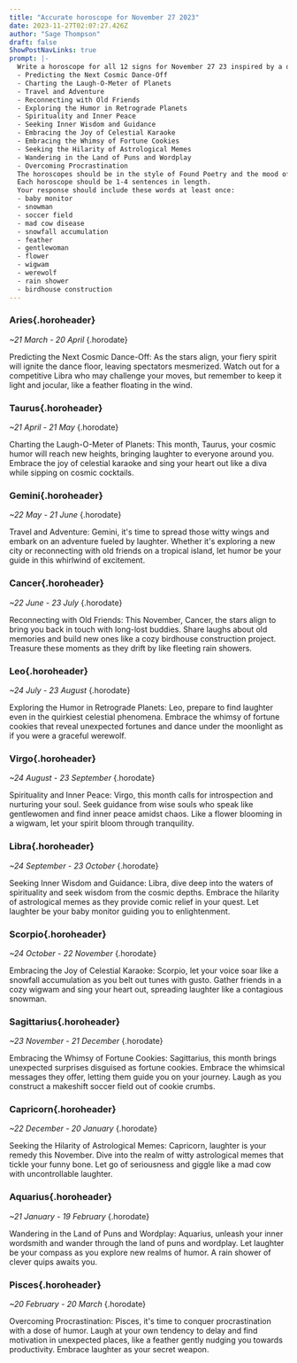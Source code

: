 ```yaml
---
title: "Accurate horoscope for November 27 2023"
date: 2023-11-27T02:07:27.426Z
author: "Sage Thompson"
draft: false
ShowPostNavLinks: true
prompt: |-
  Write a horoscope for all 12 signs for November 27 23 inspired by a different focus for each. Ensure you do not include the focus in the response:
  - Predicting the Next Cosmic Dance-Off
  - Charting the Laugh-O-Meter of Planets
  - Travel and Adventure
  - Reconnecting with Old Friends
  - Exploring the Humor in Retrograde Planets
  - Spirituality and Inner Peace
  - Seeking Inner Wisdom and Guidance
  - Embracing the Joy of Celestial Karaoke
  - Embracing the Whimsy of Fortune Cookies
  - Seeking the Hilarity of Astrological Memes
  - Wandering in the Land of Puns and Wordplay
  - Overcoming Procrastination
  The horoscopes should be in the style of Found Poetry and the mood of jocular
  Each horoscope should be 1-4 sentences in length.
  Your response should include these words at least once:
  - baby monitor
  - snowman
  - soccer field
  - mad cow disease
  - snowfall accumulation
  - feather
  - gentlewoman
  - flower
  - wigwam
  - werewolf
  - rain shower
  - birdhouse construction
---
```


### Aries{.horoheader}

*~21 March - 20 April*
{.horodate}

Predicting the Next Cosmic Dance-Off: As the stars align, your fiery spirit will ignite the dance floor, leaving spectators mesmerized. Watch out for a competitive Libra who may challenge your moves, but remember to keep it light and jocular, like a feather floating in the wind.


### Taurus{.horoheader}

*~21 April - 21 May*
{.horodate}

Charting the Laugh-O-Meter of Planets: This month, Taurus, your cosmic humor will reach new heights, bringing laughter to everyone around you. Embrace the joy of celestial karaoke and sing your heart out like a diva while sipping on cosmic cocktails.


### Gemini{.horoheader}

*~22 May - 21 June*
{.horodate}

Travel and Adventure: Gemini, it's time to spread those witty wings and embark on an adventure fueled by laughter. Whether it's exploring a new city or reconnecting with old friends on a tropical island, let humor be your guide in this whirlwind of excitement.


### Cancer{.horoheader}

*~22 June - 23 July*
{.horodate}

Reconnecting with Old Friends: This November, Cancer, the stars align to bring you back in touch with long-lost buddies. Share laughs about old memories and build new ones like a cozy birdhouse construction project. Treasure these moments as they drift by like fleeting rain showers.


### Leo{.horoheader}

*~24 July - 23 August*
{.horodate}

Exploring the Humor in Retrograde Planets: Leo, prepare to find laughter even in the quirkiest celestial phenomena. Embrace the whimsy of fortune cookies that reveal unexpected fortunes and dance under the moonlight as if you were a graceful werewolf.


### Virgo{.horoheader}

*~24 August - 23 September*
{.horodate}

Spirituality and Inner Peace: Virgo, this month calls for introspection and nurturing your soul. Seek guidance from wise souls who speak like gentlewomen and find inner peace amidst chaos. Like a flower blooming in a wigwam, let your spirit bloom through tranquility.


### Libra{.horoheader}

*~24 September - 23 October*
{.horodate}

Seeking Inner Wisdom and Guidance: Libra, dive deep into the waters of spirituality and seek wisdom from the cosmic depths. Embrace the hilarity of astrological memes as they provide comic relief in your quest. Let laughter be your baby monitor guiding you to enlightenment.


### Scorpio{.horoheader}

*~24 October - 22 November*
{.horodate}

Embracing the Joy of Celestial Karaoke: Scorpio, let your voice soar like a snowfall accumulation as you belt out tunes with gusto. Gather friends in a cozy wigwam and sing your heart out, spreading laughter like a contagious snowman.


### Sagittarius{.horoheader}

*~23 November - 21 December*
{.horodate}

Embracing the Whimsy of Fortune Cookies: Sagittarius, this month brings unexpected surprises disguised as fortune cookies. Embrace the whimsical messages they offer, letting them guide you on your journey. Laugh as you construct a makeshift soccer field out of cookie crumbs.


### Capricorn{.horoheader}

*~22 December - 20 January*
{.horodate}

Seeking the Hilarity of Astrological Memes: Capricorn, laughter is your remedy this November. Dive into the realm of witty astrological memes that tickle your funny bone. Let go of seriousness and giggle like a mad cow with uncontrollable laughter.


### Aquarius{.horoheader}

*~21 January - 19 February*
{.horodate}

Wandering in the Land of Puns and Wordplay: Aquarius, unleash your inner wordsmith and wander through the land of puns and wordplay. Let laughter be your compass as you explore new realms of humor. A rain shower of clever quips awaits you.


### Pisces{.horoheader}

*~20 February - 20 March*
{.horodate}

Overcoming Procrastination: Pisces, it's time to conquer procrastination with a dose of humor. Laugh at your own tendency to delay and find motivation in unexpected places, like a feather gently nudging you towards productivity. Embrace laughter as your secret weapon.

